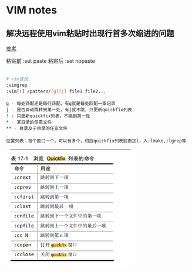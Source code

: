 # VIM notes

## 解决远程使用vim粘贴时出现行首多次缩进的问题

[参考](http://www.cnblogs.com/end/archive/2012/06/01/2531142.html)

粘贴前
    :set paste
粘贴后
    :set nopaste

```sh

# vim查找
:vimgrep
:vim[!] /pattern/[g][j] file1 file2...

g - 每处匹配还是每行匹配，有g就是每处匹配一条记录
j - 是否自动跳转到第一处，有j就不跳，只更新quickfix列表
! - 只更新quickfix列表，不跳到第一处
* - 某目录的任意文件
** - 目录及子目录的任意文件

位置列表：每个窗口一个，可以有多个，相应quickfix列表前面加l，入:lmake,:lgrep等

```

![quickfix快捷命令](./assets/quickfix_cmd.png)
